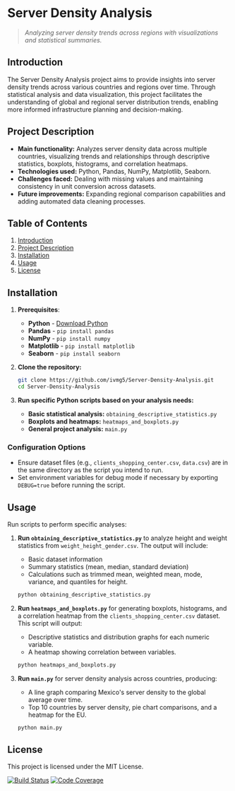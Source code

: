 # **Server Density Analysis**
> *Analyzing server density trends across regions with visualizations and statistical summaries.*

## **Introduction**
The Server Density Analysis project aims to provide insights into server density trends across various countries and regions over time. Through statistical analysis and data visualization, this project facilitates the understanding of global and regional server distribution trends, enabling more informed infrastructure planning and decision-making.

## **Project Description**
- **Main functionality:** Analyzes server density data across multiple countries, visualizing trends and relationships through descriptive statistics, boxplots, histograms, and correlation heatmaps.
- **Technologies used:** Python, Pandas, NumPy, Matplotlib, Seaborn.
- **Challenges faced:** Dealing with missing values and maintaining consistency in unit conversion across datasets.
- **Future improvements:** Expanding regional comparison capabilities and adding automated data cleaning processes.

## **Table of Contents**
1. [Introduction](#introduction)
2. [Project Description](#project-description)
3. [Installation](#installation)
4. [Usage](#usage)
5. [License](#license)

## **Installation**
1. **Prerequisites**:
   - **Python** - [Download Python](https://www.python.org/downloads/)
   - **Pandas** - `pip install pandas`
   - **NumPy** - `pip install numpy`
   - **Matplotlib** - `pip install matplotlib`
   - **Seaborn** - `pip install seaborn`

2. **Clone the repository:**
   ```bash
   git clone https://github.com/ivmg5/Server-Density-Analysis.git
   cd Server-Density-Analysis
   ```

3. **Run specific Python scripts based on your analysis needs:**
   - **Basic statistical analysis:** `obtaining_descriptive_statistics.py`
   - **Boxplots and heatmaps:** `heatmaps_and_boxplots.py`
   - **General project analysis:** `main.py`

### **Configuration Options**
- Ensure dataset files (e.g., `clients_shopping_center.csv`, `data.csv`) are in the same directory as the script you intend to run.
- Set environment variables for debug mode if necessary by exporting `DEBUG=true` before running the script.

## **Usage**
Run scripts to perform specific analyses:

1. **Run `obtaining_descriptive_statistics.py`** to analyze height and weight statistics from `weight_height_gender.csv`. The output will include:
   - Basic dataset information
   - Summary statistics (mean, median, standard deviation)
   - Calculations such as trimmed mean, weighted mean, mode, variance, and quantiles for height.

   ```bash
   python obtaining_descriptive_statistics.py
   ```

2. **Run `heatmaps_and_boxplots.py`** for generating boxplots, histograms, and a correlation heatmap from the `clients_shopping_center.csv` dataset. This script will output:
   - Descriptive statistics and distribution graphs for each numeric variable.
   - A heatmap showing correlation between variables.

   ```bash
   python heatmaps_and_boxplots.py
   ```

3. **Run `main.py`** for server density analysis across countries, producing:
   - A line graph comparing Mexico's server density to the global average over time.
   - Top 10 countries by server density, pie chart comparisons, and a heatmap for the EU.

   ```bash
   python main.py
   ```

## **License**
This project is licensed under the MIT License.

[![Build Status](https://img.shields.io/badge/status-active-brightgreen)](#)
[![Code Coverage](https://img.shields.io/badge/coverage-85%25-yellowgreen)](#)
